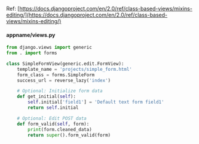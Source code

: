 ---
---

Ref: [https://docs.djangoproject.com/en/2.0/ref/class-based-views/mixins-editing/](https://docs.djangoproject.com/en/2.0/ref/class-based-views/mixins-editing/)

#### appname/views.py
```python
from django.views import generic
from . import forms

class SimpleFormView(generic.edit.FormView):
    template_name = 'projects/simple_form.html'
    form_class = forms.SimpleForm
    success_url = reverse_lazy('index')

    # Optional: Initialize form data
    def get_initial(self):
        self.initial['field1'] = 'Default text form field1'
        return self.initial

    # Optional: Edit POST data
    def form_valid(self, form):
        print(form.cleaned_data)
        return super().form_valid(form)
```

